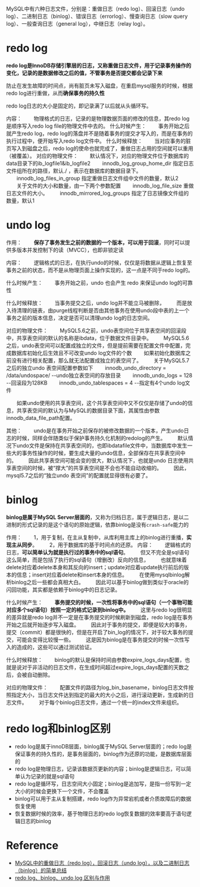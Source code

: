 MySQL中有六种日志文件，分别是：重做日志（redo log）、回滚日志（undo log）、二进制日志（binlog）、错误日志（errorlog）、慢查询日志（slow query log）、一般查询日志（general log），中继日志（relay log）。

# redo log

**redo log是InnoDB存储引擎层的日志，又称重做日志文件，用于记录事务操作的变化，记录的是数据修改之后的值，不管事务是否提交都会记录下来**

防止在发生故障的时间点，尚有脏页未写入磁盘，在重启mysql服务的时候，根据redo log进行重做，从而**确保事务的持久性**

redo log日志的大小是固定的，即记录满了以后就从头循环写。

内容：
　　物理格式的日志，记录的是物理数据页面的修改的信息，其redo log是顺序写入redo log file的物理文件中去的。
什么时候产生：
　　事务开始之后就产生redo log，redo log的落盘并不是随着事务的提交才写入的，而是在事务的执行过程中，便开始写入redo log文件中。
什么时候释放：
　　当对应事务的脏页写入到磁盘之后，redo log的使命也就完成了，重做日志占用的空间就可以重用（被覆盖）。
对应的物理文件：
　　默认情况下，对应的物理文件位于数据库的data目录下的ib_logfile1&ib_logfile2
　　innodb_log_group_home_dir 指定日志文件组所在的路径，默认./ ，表示在数据库的数据目录下。
　　innodb_log_files_in_group 指定重做日志文件组中文件的数量，默认2
　　关于文件的大小和数量，由一下两个参数配置
　　innodb_log_file_size 重做日志文件的大小。
　　innodb_mirrored_log_groups 指定了日志镜像文件组的数量，默认1

# undo log

作用：
　　**保存了事务发生之前的数据的一个版本，可以用于回滚**，同时可以提供多版本并发控制下的读（MVCC），也即非锁定读

内容：
　　逻辑格式的日志，在执行undo的时候，仅仅是将数据从逻辑上恢复至事务之前的状态，而不是从物理页面上操作实现的，这一点是不同于redo log的。

什么时候产生：
　　事务开始之前，undo 也会产生 redo 来保证undo log的可靠性

什么时候释放：
　　当事务提交之后，undo log并不能立马被删除，
　　而是放入待清理的链表，由purge线程判断是否由其他事务在使用undo段中表的上一个事务之前的版本信息，决定是否可以清理undo log的日志空间。

对应的物理文件：
　　MySQL5.6之前，undo表空间位于共享表空间的回滚段中，共享表空间的默认的名称是ibdata，位于数据文件目录中。
　　MySQL5.6之后，undo表空间可以配置成独立的文件，但是提前需要在配置文件中配置，完成数据库初始化后生效且不可改变undo log文件的个数
　　如果初始化数据库之前没有进行相关配置，那么就无法配置成独立的表空间了。
　　关于MySQL5.7之后的独立undo 表空间配置参数如下
　　innodb_undo_directory = /data/undospace/ --undo独立表空间的存放目录
　　innodb_undo_logs = 128 --回滚段为128KB
　　innodb_undo_tablespaces = 4 --指定有4个undo log文件

　　如果undo使用的共享表空间，这个共享表空间中又不仅仅是存储了undo的信息，共享表空间的默认为与MySQL的数据目录下面，其属性由参数innodb_data_file_path配置。

其他：
　　undo是在事务开始之前保存的被修改数据的一个版本，产生undo日志的时候，同样会伴随类似于保护事务持久化机制的redolog的产生。
　　默认情况下undo文件是保持在共享表空间的，也即ibdatafile文件中，当数据库中发生一些大的事务性操作的时候，要生成大量的undo信息，全部保存在共享表空间中的。
　　因此共享表空间可能会变的很大，默认情况下，也就是undo 日志使用共享表空间的时候，被“撑大”的共享表空间是不会也不能自动收缩的。
　　因此，mysql5.7之后的“独立undo 表空间”的配置就显得很有必要了。

# binlog

**binlog是属于MySQL Server层面的**，又称为归档日志，属于逻辑日志，是以二进制的形式记录的是这个语句的原始逻辑，依靠binlog是没有`crash-safe`能力的

作用：
　　1，用于复制，在主从复制中，从库利用主库上的binlog进行重播，**实现主从同步**。
　　2，用于数据库的基于时间点的还原。
内容：
　　逻辑格式的日志，**可以简单认为就是执行过的事务中的sql语句**。
　　但又不完全是sql语句这么简单，而是包括了执行的sql语句（增删改）反向的信息，
　　也就意味着delete对应着delete本身和其反向的insert；update对应着update执行前后的版本的信息；insert对应着delete和insert本身的信息。
　　在使用mysqlbinlog解析binlog之后一些都会真相大白。
　　因此可以基于binlog做到类似于oracle的闪回功能，其实都是依赖于binlog中的日志记录。

什么时候产生：
　　**事务提交的时候，一次性将事务中的sql语句（一个事物可能对应多个sql语句）按照一定的格式记录到binlog中。**
　　这里与redo log很明显的差异就是redo log并不一定是在事务提交的时候刷新到磁盘，redo log是在事务开始之后就开始逐步写入磁盘。
　　因此对于事务的提交，即便是较大的事务，提交（commit）都是很快的，但是在开启了bin_log的情况下，对于较大事务的提交，可能会变得比较慢一些。
　　这是因为binlog是在事务提交的时候一次性写入的造成的，这些可以通过测试验证。

什么时候释放：
　　binlog的默认是保持时间由参数expire_logs_days配置，也就是说对于非活动的日志文件，在生成时间超过expire_logs_days配置的天数之后，会被自动删除。

对应的物理文件：
　　配置文件的路径为log_bin_basename，binlog日志文件按照指定大小，当日志文件达到指定的最大的大小之后，进行滚动更新，生成新的日志文件。
　　对于每个binlog日志文件，通过一个统一的index文件来组织。

# redo log和binlog区别

- redo log是属于innoDB层面，binlog属于MySQL Server层面的；redo log是保证事务的持久性的，是事务层面的，binlog作为还原的功能，是数据库层面的
- redo log是物理日志，记录该数据页更新的内容；binlog是逻辑日志，可以简单认为记录的就是sql语句
- redo log是循环写，日志空间大小固定；binlog是追加写，是指一份写到一定大小的时候会更换下一个文件，不会覆盖
- binlog可以用于主从复制搭建，redo log作为异常宕机或者介质故障后的数据恢复使用
- 恢复数据时候的效率，基于物理日志的redo log恢复数据的效率要高于语句逻辑日志的binlog

# Reference

- [MySQL中的重做日志（redo log），回滚日志（undo log），以及二进制日志（binlog）的简单总结](https://www.cnblogs.com/wy123/p/8365234.html)
- [redo log、binlog、undo log 区别与作用](https://blog.csdn.net/u010002184/article/details/88526708)

